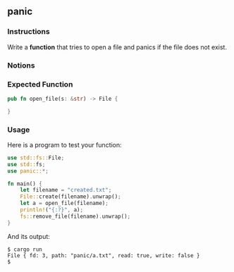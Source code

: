 ## panic

### Instructions

Write a **function** that tries to open a file and panics if the file
does not exist.

### Notions

### Expected Function

```rust
pub fn open_file(s: &str) -> File {

}
```

### Usage

Here is a program to test your function:

```rust
use std::fs::File;
use std::fs;
use panic::*;

fn main() {
    let filename = "created.txt";
    File::create(filename).unwrap();
    let a = open_file(filename);
    println!("{:?}", a);
    fs::remove_file(filename).unwrap();
}
```

And its output:

```console
$ cargo run
File { fd: 3, path: "panic/a.txt", read: true, write: false }
$
```
